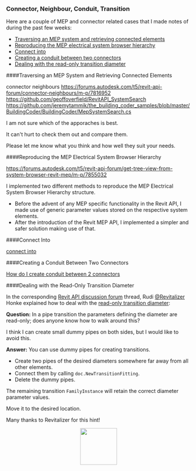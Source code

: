 <head>
<meta http-equiv="Content-Type" content="text/html; charset=utf-8">
<link rel="stylesheet" type="text/css" href="bc.css">
<!--
<script src="run_prettify.js" type="text/javascript"></script>
<script src="https://google-code-prettify.googlecode.com/svn/loader/run_prettify.js" type="text/javascript"></script>
-->
<script src="https://cdn.rawgit.com/google/code-prettify/master/loader/run_prettify.js" type="text/javascript"></script>
</head>

<!---

- https://forums.autodesk.com/t5/revit-api-forum/get-tree-view-from-system-browser-revit-mep/m-p/7855032

- connector neighbours
  https://forums.autodesk.com/t5/revit-api-forum/connector-neighbours/m-p/7816952
  https://github.com/geoffoverfield/RevitAPI_SystemSearch
  https://github.com/jeremytammik/the_building_coder_samples/blob/master/BuildingCoder/BuildingCoder/MepSystemSearch.cs

- connect into
  https://forums.autodesk.com/t5/revit-api-forum/connect-into/m-p/7834417

- 13840360 [How do I create conduit between 2 connectors?]
  https://forums.autodesk.com/t5/revit-api-forum/how-do-i-create-conduit-between-2-connectors/m-p/7727929

- [read-only transition diameter](https://forums.autodesk.com/t5/revit-api-forum/transition-diameter-read-only/m-p/7620036)
  Q: in pipe transition, parameters for Diameter is Read Only, any one know how to walk around this?
  I thing I can do small pipes on both site, but I would like to avoid this.
  A: you can use dummy pipes for creating transitions.
  Create two pipes of the desired diameters somewhere outside all other elements.
  Connect them by doc.NewTransitionFitting.
  Delete the dummy pipes.
  The remaining transition FamilyInstance will still have the correct diameter parameter values.
  Move it to the desired location.
  Revitalizer

 #RevitAPI @AutodeskRevit #bim #dynamobim @AutodeskForge #ForgeDevCon

&ndash;
...

--->

### Connector, Neighbour, Conduit, Transition

Here are a couple of MEP and connector related cases that I made notes of during the past few weeks:

- [Traversing an MEP system and retrieving connected elements](#2)
- [Reproducing the MEP electrical system browser hierarchy](#3)
- [Connect into](#4)
- [Creating a conduit between two connectors](#4)
- [Dealing with the read-only transition diameter](#5)


####<a name="2"></a>Traversing an MEP System and Retrieving Connected Elements

connector neighbours
https://forums.autodesk.com/t5/revit-api-forum/connector-neighbours/m-p/7816952
https://github.com/geoffoverfield/RevitAPI_SystemSearch
https://github.com/jeremytammik/the_building_coder_samples/blob/master/BuildingCoder/BuildingCoder/MepSystemSearch.cs

I am not sure which of the apporaches is best.

It can't hurt to check them out and compare them.

Please let me know what you think and how well they suit your needs.

####<a name="3"></a>Reproducing the MEP Electrical System Browser Hierarchy

https://forums.autodesk.com/t5/revit-api-forum/get-tree-view-from-system-browser-revit-mep/m-p/7855032

I implemented two different methods to reproduce the MEP Electrical System Browser Hierarchy structure.

- Before the advent of any MEP specific functionality in the Revit API, I made use of generic parameter values stored on the respective system elements.
- After the introduction of the Revit MEP API, I implemented a simpler and safer solution making use of that.


####<a name="4"></a>Connect Into

[connect into](https://forums.autodesk.com/t5/revit-api-forum/connect-into/m-p/7834417)

####<a name="4"></a>Creating a Conduit Between Two Connectors

[How do I create conduit between 2 connectors](https://forums.autodesk.com/t5/revit-api-forum/how-do-i-create-conduit-between-2-connectors/m-p/7727929)





####<a name="5"></a>Dealing with the Read-Only Transition Diameter

In the
corresponding [Revit API discussion forum](http://forums.autodesk.com/t5/revit-api-forum/bd-p/160) thread,
Rudi [@Revitalizer](https://forums.autodesk.com/t5/user/viewprofilepage/user-id/1103138) Honke
explained how to deal with
the [read-only transition diameter](https://forums.autodesk.com/t5/revit-api-forum/transition-diameter-read-only/m-p/7620036):

**Question:** In a pipe transition the parameters defining the diameter are read-only; does anyone know how to walk around this?

I think I can create small dummy pipes on both sides, but I would like to avoid this.

**Answer:** You can use dummy pipes for creating transitions.

- Create two pipes of the desired diameters somewhere far away from all other elements.
- Connect them by calling `doc.NewTransitionFitting`.
- Delete the dummy pipes.

The remaining transition `FamilyInstance` will retain the correct diameter parameter values.

Move it to the desired location.

Many thanks to Revitalizer for this hint!


<center>
<img src="img/.png" alt="" width="100"/>
</center>


<pre class="code">
</pre>

